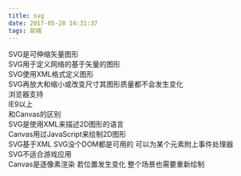 ```yaml
---
title: svg
date: 2017-05-28 14:31:37
tags: 前端
---
```

SVG是可伸缩矢量图形   
SVG用于定义网络的基于矢量的图形   
SVG使用XML格式定义图形  
SVG再放大和缩小或改变尺寸其图形质量都不会发生变化   
浏览器支持  
IE9以上   
和Canvas的区别  
SVG是使用XML来描述2D图形的语言   
Canvas用过JavaScript来绘制2D图形  
SVG基于XML SVG没个DOM都是可用的  可以为某个元素附上事件处理器    
SVG不适合游戏应用  
Canvas是逐像素渲染  若位置发生变化 整个场景也需要重新绘制   

